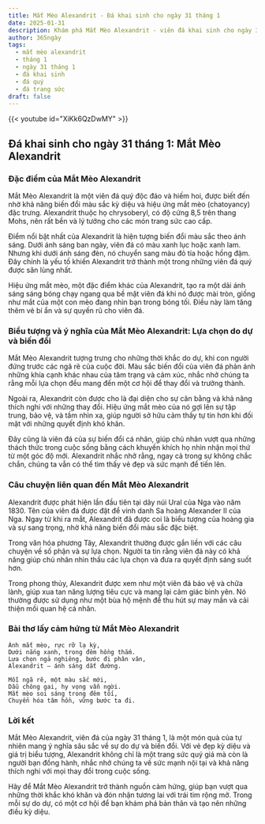 ```yaml
---
title: Mắt Mèo Alexandrit - Đá khai sinh cho ngày 31 tháng 1
date: 2025-01-31
description: Khám phá Mắt Mèo Alexandrit - viên đá khai sinh cho ngày 31 tháng 1, biểu tượng của Lựa chọn do dự và biến đổi. Cùng tìm hiểu ý nghĩa sâu sắc của viên đá độc đáo này.
author: 365ngày
tags:
  - mắt mèo alexandrit
  - tháng 1
  - ngày 31 tháng 1
  - đá khai sinh
  - đá quý
  - đá trang sức
draft: false
---
```


{{< youtube id="XiKk6QzDwMY" >}}


## Đá khai sinh cho ngày 31 tháng 1: Mắt Mèo Alexandrit

### Đặc điểm của Mắt Mèo Alexandrit

Mắt Mèo Alexandrit là một viên đá quý độc đáo và hiếm hoi, được biết đến nhờ khả năng biến đổi màu sắc kỳ diệu và hiệu ứng mắt mèo (chatoyancy) đặc trưng. Alexandrit thuộc họ chrysoberyl, có độ cứng 8,5 trên thang Mohs, nên rất bền và lý tưởng cho các món trang sức cao cấp.

Điểm nổi bật nhất của Alexandrit là hiện tượng biến đổi màu sắc theo ánh sáng. Dưới ánh sáng ban ngày, viên đá có màu xanh lục hoặc xanh lam. Nhưng khi dưới ánh sáng đèn, nó chuyển sang màu đỏ tía hoặc hồng đậm. Đây chính là yếu tố khiến Alexandrit trở thành một trong những viên đá quý được săn lùng nhất.

Hiệu ứng mắt mèo, một đặc điểm khác của Alexandrit, tạo ra một dải ánh sáng sáng bóng chạy ngang qua bề mặt viên đá khi nó được mài tròn, giống như mắt của một con mèo đang nhìn bạn trong bóng tối. Điều này làm tăng thêm vẻ bí ẩn và sự quyến rũ cho viên đá.

### Biểu tượng và ý nghĩa của Mắt Mèo Alexandrit: Lựa chọn do dự và biến đổi

Mắt Mèo Alexandrit tượng trưng cho những thời khắc do dự, khi con người đứng trước các ngã rẽ của cuộc đời. Màu sắc biến đổi của viên đá phản ánh những khía cạnh khác nhau của tâm trạng và cảm xúc, nhắc nhở chúng ta rằng mỗi lựa chọn đều mang đến một cơ hội để thay đổi và trưởng thành.

Ngoài ra, Alexandrit còn được cho là đại diện cho sự cân bằng và khả năng thích nghi với những thay đổi. Hiệu ứng mắt mèo của nó gợi lên sự tập trung, bảo vệ, và tầm nhìn xa, giúp người sở hữu cảm thấy tự tin hơn khi đối mặt với những quyết định khó khăn.

Đây cũng là viên đá của sự biến đổi cá nhân, giúp chủ nhân vượt qua những thách thức trong cuộc sống bằng cách khuyến khích họ nhìn nhận mọi thứ từ một góc độ mới. Alexandrit nhắc nhở rằng, ngay cả trong sự không chắc chắn, chúng ta vẫn có thể tìm thấy vẻ đẹp và sức mạnh để tiến lên.

### Câu chuyện liên quan đến Mắt Mèo Alexandrit

Alexandrit được phát hiện lần đầu tiên tại dãy núi Ural của Nga vào năm 1830. Tên của viên đá được đặt để vinh danh Sa hoàng Alexander II của Nga. Ngay từ khi ra mắt, Alexandrit đã được coi là biểu tượng của hoàng gia và sự sang trọng, nhờ khả năng biến đổi màu sắc đặc biệt.

Trong văn hóa phương Tây, Alexandrit thường được gắn liền với các câu chuyện về số phận và sự lựa chọn. Người ta tin rằng viên đá này có khả năng giúp chủ nhân nhìn thấu các lựa chọn và đưa ra quyết định sáng suốt hơn.

Trong phong thủy, Alexandrit được xem như một viên đá bảo vệ và chữa lành, giúp xua tan năng lượng tiêu cực và mang lại cảm giác bình yên. Nó thường được sử dụng như một bùa hộ mệnh để thu hút sự may mắn và cải thiện mối quan hệ cá nhân.

### Bài thơ lấy cảm hứng từ Mắt Mèo Alexandrit

```
Ánh mắt mèo, rực rỡ lạ kỳ,  
Dưới nắng xanh, trong đêm hồng thắm.  
Lựa chọn ngả nghiêng, bước đi phân vân,  
Alexandrit – ánh sáng dắt đường.  

Mỗi ngã rẽ, một màu sắc mới,  
Dẫu chông gai, hy vọng vẫn ngời.  
Mắt mèo soi sáng trong đêm tối,  
Chuyển hóa tâm hồn, vững bước ta đi.  
```

### Lời kết

Mắt Mèo Alexandrit, viên đá của ngày 31 tháng 1, là một món quà của tự nhiên mang ý nghĩa sâu sắc về sự do dự và biến đổi. Với vẻ đẹp kỳ diệu và giá trị biểu tượng, Alexandrit không chỉ là một trang sức quý giá mà còn là người bạn đồng hành, nhắc nhở chúng ta về sức mạnh nội tại và khả năng thích nghi với mọi thay đổi trong cuộc sống.

Hãy để Mắt Mèo Alexandrit trở thành nguồn cảm hứng, giúp bạn vượt qua những thời khắc khó khăn và đón nhận tương lai với trái tim rộng mở. Trong mỗi sự do dự, có một cơ hội để bạn khám phá bản thân và tạo nên những điều kỳ diệu.